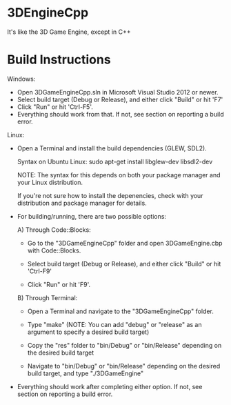 3DEngineCpp
===========

It's like the 3D Game Engine, except in C++

Build Instructions
==================

Windows:
- Open 3DGameEngineCpp.sln in Microsoft Visual Studio 2012 or newer.
- Select build target (Debug or Release), and either click "Build" or hit 'F7'
- Click "Run" or hit 'Ctrl-F5'.
- Everything should work from that. If not, see section on reporting a build error.

Linux:
- Open a Terminal and install the build dependencies (GLEW, SDL2). 

    Syntax on Ubuntu Linux: sudo apt-get install libglew-dev libsdl2-dev
  
    NOTE: The syntax for this depends on both your package manager and your Linux distribution.
  
    If you're not sure how to install the depenencies, check with your distribution and package manager for details.

- For building/running, there are two possible options:

    A) Through Code::Blocks:
    - Go to the "3DGameEngineCpp" folder and open 3DGameEngine.cbp with Code::Blocks.
     
    - Select build target (Debug or Release), and either click "Build" or hit 'Ctrl-F9'
    
    - Click "Run" or hit 'F9'.
        
    B) Through Terminal:
    - Open a Terminal and navigate to the "3DGameEngineCpp" folder.
    
    - Type "make" (NOTE: You can add "debug" or "release" as an argument to specify a desired build target)
        
    - Copy the "res" folder to "bin/Debug" or "bin/Release" depending on the desired build target
        
    - Navigate to "bin/Debug" or "bin/Release" depending on the desired build target, and type "./3DGameEngine"
      
- Everything should work after completing either option. If not, see section on reporting a build error.
